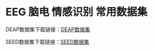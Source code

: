 # EEG 脑电 情感识别 常用数据集

DEAP数据集下载链接：[DEAP数据集](https://codestore.lixiaole.com/buy/2)

SEED数据集下载链接：[SEED数据集](https://codestore.lixiaole.com/buy/3)

